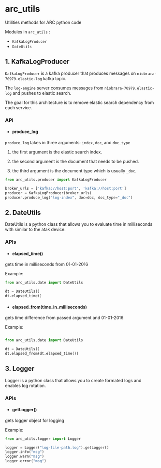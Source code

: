 # arc_utils
Utilities methods for ARC python code

Modules in `arc_utils` :

- `KafkaLogProducer`
- `DateUtils`


## 1. KafkaLogProducer

`KafkaLogProducer` is a kafka producer that produces messages on `niobrara-70979.elastic-log` kafka topic.

The `log-engine` server consumes messages from `niobrara-70979.elastic-log` and pushes to elastic search.

The goal for this architecture is to remove elastic search dependency from each service.

### API

- #### produce_log

`produce_log` takes in three arguments: `index`, `doc`, and `doc_type`

1. the first argument is the elastic search index.
    
2. the second argument is the document that needs to be pushed.
    
3. the third argument is the document type which is usually `_doc`.
    

```python
from arc_utils.producer import KafkaLogProducer

broker_urls = ['kafka://host:port', 'kafka://host:port']
producer = KafkaLogProducer(broker_urls)
producer.produce_log("log-index", doc=doc, doc_type="_doc")

```


## 2. DateUtils

DateUtils is a python class that allows you to evaluate time in milliseconds with similar to the atak device.

### APIs

- #### elapsed_time()
gets time in milliseconds from 01-01-2016

Example:

```python        
from arc_utils.date import DateUtils

dt = DateUtils()
dt.elapsed_time()
````

- #### elapsed_from(time_in_milliseconds)

gets time difference from passed argument and 01-01-2016

Example:

```python

from arc_utils.date import DateUtils

dt = DateUtils()
dt.elapsed_from(dt.elapsed_time())
```

## 3. Logger

Logger is a python class that allows you to create formated logs and enables log rotation.

### APIs

- #### getLogger()
gets logger object for logging

Example:

```python        
from arc_utils.logger import Logger

logger = Logger("log-file-path.log").getLogger()
logger.info("msg")
logger.warn("msg")
logger.error("msg")
````
